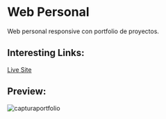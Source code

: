 # Web Personal
Web personal responsive con portfolio de proyectos.<br>

<h2>Interesting Links:</h2>
<a href="https://alejandroochandodev.github.io/web-personal/">Live Site</a><br>

<h2>Preview:</h2>

![capturaportfolio](https://github.com/alejandroochandodev/web-personal/assets/129302754/11a18ad5-e4ee-4f37-b911-5711bfaf3163)




